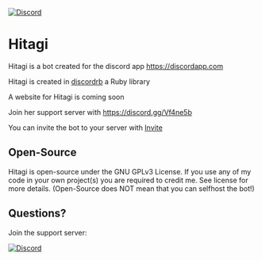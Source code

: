 [![Discord](https://discordapp.com/api/guilds/240059867744698368/embed.png)](https://discord.gg/Vf4ne5b)

# Hitagi
Hitagi is a bot created for the discord app https://discordapp.com

Hitagi is created in [discordrb](https://github.com/meew0/discordrb) a Ruby library

A website for Hitagi is coming soon

Join her support server with https://discord.gg/Vf4ne5b

You can invite the bot to your server with [Invite](https://discordapp.com/oauth2/authorize?&client_id=300435268689985538&scope=bot&permissions=66186303)

Open-Source
-
Hitagi is open-source under the GNU GPLv3 License. If you use any of my code in your own project(s) you are required to credit me. See license for more details. (Open-Source does NOT mean that you can selfhost the bot!)

Questions?
-
Join the support server:

[![Discord](https://discordapp.com/api/guilds/240059867744698368/embed.png?style=banner3)](https://discord.gg/Vf4ne5b)
